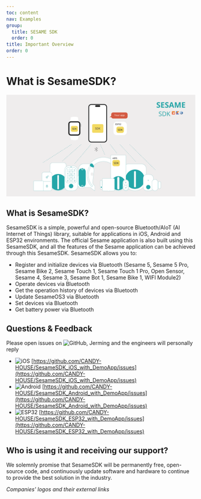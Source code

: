 ```yaml
---
toc: content
nav: Examples
group:
  title: SESAME SDK
  order: 0
title: Important Overview
order: 0
---
```


# What is SesameSDK?

![Sesame SDK](https://raw.githubusercontent.com/CANDY-HOUSE/.github/main/profile/images/SesameSDK.png)

## What is SesameSDK?

SesameSDK is a simple, powerful and open-source Bluetooth/AIoT (AI Internet of Things) library, suitable for applications in iOS, Android and ESP32 environments. The official Sesame application is also built using this SesameSDK, and all the features of the Sesame application can be achieved through this SesameSDK. SesameSDK allows you to:

- Register and initialize devices via Bluetooth (Sesame 5, Sesame 5 Pro, Sesame Bike 2, Sesame Touch 1, Sesame Touch 1 Pro, Open Sensor, Sesame 4, Sesame 3, Sesame Bot 1, Sesame Bike 1, WIFI Module2)
- Operate devices via Bluetooth
- Get the operation history of devices via Bluetooth
- Update SesameOS3 via Bluetooth
- Set devices via Bluetooth
- Get battery power via Bluetooth

## Questions & Feedback

Please open issues on ![GitHub](https://img.shields.io/badge/GitHub-000000?logo=github&logoColor=white), Jerming and the engineers will personally reply

- ![iOS](https://img.shields.io/badge/iOS-000000?logo=apple&logoColor=white) [https://github.com/CANDY-HOUSE/SesameSDK_iOS_with_DemoApp/issues](https://github.com/CANDY-HOUSE/SesameSDK_iOS_with_DemoApp/issues)
- ![Android](https://img.shields.io/badge/Android-3DDC84?logo=android&logoColor=white) [https://github.com/CANDY-HOUSE/SesameSDK_Android_with_DemoApp/issues](https://github.com/CANDY-HOUSE/SesameSDK_Android_with_DemoApp/issues)
- ![ESP32](https://img.shields.io/badge/ESP32-E7352C?logo=espressif&logoColor=white) [https://github.com/CANDY-HOUSE/SesameSDK_ESP32_with_DemoApp/issues](https://github.com/CANDY-HOUSE/SesameSDK_ESP32_with_DemoApp/issues)

## Who is using it and receiving our support?

We solemnly promise that SesameSDK will be permanently free, open-source code, and continuously update software and hardware to continue to provide the best solution in the industry. 

*Companies' logos and their external links*